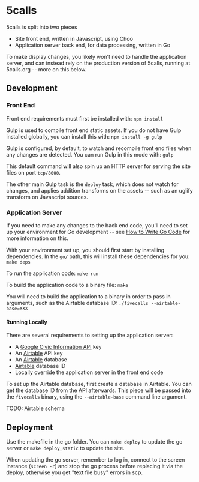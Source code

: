 # 5calls

5calls is split into two pieces

* Site front end, written in Javascript, using Choo
* Application server back end, for data processing, written in Go

To make display changes, you likely won't need to handle the application
server, and can instead rely on the production version of 5calls, running at
5calls.org -- more on this below.

## Development

### Front End

Front end requirements must first be installed with:
`npm install`

Gulp is used to compile front end static assets. If you do not have Gulp
installed globally, you can install this with:
`npm install -g gulp`

Gulp is configured, by default, to watch and recompile front end files when
any changes are detected. You can run Gulp in this mode with:
`gulp`

This default command will also spin up an HTTP server for serving the site
files on port `tcp/8000`.

The other main Gulp task is the `deploy` task, which does not watch for
changes, and applies addition transforms on the assets -- such as an uglify
transform on Javascript sources.

### Application Server

If you need to make any changes to the back end code, you'll need to set up
your environment for Go development -- see [How to Write Go
Code](https://golang.org/doc/code.html) for more information on this.

With your environment set up, you should first start by installing
dependencies. In the `go/` path, this will install these dependencies for you:
`make deps`

To run the application code:
`make run`

To build the application code to a binary file:
`make`

You will need to build the application to a binary in order to pass in
arguments, such as the Airtable database ID:
`./fivecalls --airtable-base=XXX`

#### Running Locally

There are several requirements to setting up the application server:

* A [Google Civic Information API][civic-api] key
* An [Airtable][airtable] API key
* An [Airtable][airtable] database
* [Airtable][airtable] database ID
* Locally override the application server in the front end code

To set up the Airtable database, first create a database in Airtable. You can
get the database ID from the API afterwards. This piece will be passed into
the `fivecalls` binary, using the `--airtable-base` command line argument.

TODO: Airtable schema

[airtable]: https://airtable.com
[civic-api]: https://developers.google.com/civic-information/

## Deployment

Use the makefile in the go folder. You can `make deploy` to update the go server or `make deploy_static` to update the site.

When updating the go server, remember to log in, connect to the screen instance (`screen -r`) and stop the go process before replacing it via the deploy, otherwise you get "text file busy" errors in scp.

